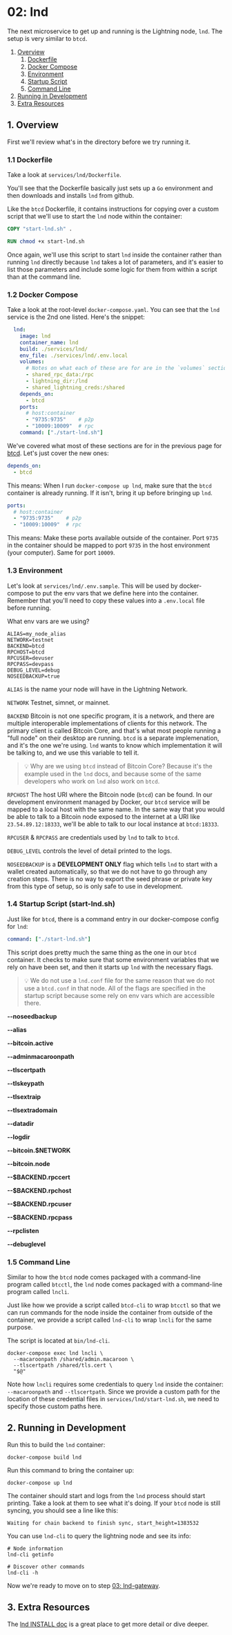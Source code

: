 # 02: lnd

The next microservice to get up and running is the Lightning node, `lnd`. The
setup is very similar to `btcd`.

1. [Overview](#Overview)
    1. [Dockerfile](#Dockerfile)
    2. [Docker Compose](#DockerCompose)
    3. [Environment](#Environment)
    4. [Startup Script](#StartupScript)
    5. [Command Line](#CommandLine)
2. [Running in Development](#RunningInDevelopment)
3. [Extra Resources](#ExtraResources)

<a name="Overview" />

## 1. Overview

First we'll review what's in the directory before we try running it.

<a name="Dockerfile" />

### 1.1 Dockerfile

Take a look at `services/lnd/Dockerfile`.

You'll see that the Dockerfile basically just sets up a `Go` environment and
then downloads and installs `lnd` from github.

Like the `btcd` Dockerfile, it contains instructions for copying over a custom
script that we'll use to start the `lnd` node within the container:

```dockerfile
COPY "start-lnd.sh" .
```
```dockerfile
RUN chmod +x start-lnd.sh
```

Once again, we'll use this script to start `lnd` inside the container rather
than running `lnd` directly because `lnd` takes a lot of parameters, and it's
easier to list those parameters and include some logic for them from within a
script than at the command line.

<a name="DockerCompose" />

### 1.2 Docker Compose

Take a look at the root-level `docker-compose.yaml`. You can see that
the `lnd` service is the 2nd one listed. Here's the snippet:

```yaml
  lnd:
    image: lnd
    container_name: lnd
    build: ./services/lnd/
    env_file: ./services/lnd/.env.local
    volumes:
      # Notes on what each of these are for are in the `volumes` section below
      - shared_rpc_data:/rpc
      - lightning_dir:/lnd
      - shared_lightning_creds:/shared
    depends_on:
      - btcd
    ports:
      # host:container
      - "9735:9735"    # p2p
      - "10009:10009"  # rpc
    command: ["./start-lnd.sh"]
```

We've covered what most of these sections are for in the previous page for
[btcd](01_btcd.md). Let's just cover the new ones:

```yaml
depends_on:
  - btcd
```

This means: When I run `docker-compose up lnd`, make sure that the `btcd`
container is already running. If it isn't, bring it up before bringing up
`lnd`.

```yaml
ports:
  # host:container
  - "9735:9735"    # p2p
  - "10009:10009"  # rpc
```

This means: Make these ports available outside of the container. Port `9735` in
the container should be mapped to port `9735` in the host environment (your
computer). Same for port `10009`.

<a name="Environment" />

### 1.3 Environment

Let's look at `services/lnd/.env.sample`. This will be used by docker-compose
to put the env vars that we define here into the container. Remember that
you'll need to copy these values into a `.env.local` file before running.

What env vars are we using?

```dotenv
ALIAS=my_node_alias
NETWORK=testnet
BACKEND=btcd
RPCHOST=btcd
RPCUSER=devuser
RPCPASS=devpass
DEBUG_LEVEL=debug
NOSEEDBACKUP=true
```

`ALIAS` is the name your node will have in the Lightning Network.

`NETWORK` Testnet, simnet, or mainnet.

`BACKEND` Bitcoin is not one specific program, it is a network, and there are
multiple interoperable implementations of clients for this network. The primary
client is called Bitcoin Core, and that's what most people running a "full
node" on their desktop are running. `btcd` is a separate implemenation, and
it's the one we're using. `lnd` wants to know which implementation it will be
talking to, and we use this variable to tell it.

> 💡 Why are we using `btcd` instead of Bitcoin Core? Because it's the example
used in the `lnd` docs, and because some of the same developers who work on
>`lnd` also work on `btcd`.

`RPCHOST` The host URI where the Bitcoin node (`btcd`) can be found. In our
development environment managed by Docker, our `btcd` service will be mapped
to a local host with the same name. In the same way that you would be able to
talk to a Bitcoin node exposed to the internet at a URI like
`23.54.89.12:18333`, we'll be able to talk to our local instance at
`btcd:18333`.

`RPCUSER` & `RPCPASS` are credentials used by `lnd` to talk to `btcd`.

`DEBUG_LEVEL` controls the level of detail printed to the logs.

`NOSEEDBACKUP` is a **DEVELOPMENT ONLY** flag which tells `lnd` to start with a
wallet created automatically, so that we do not have to go through any creation
steps. There is no way to export the seed phrase or private key from this type
of setup, so is only safe to use in development.

<a name="StartupScript" />

### 1.4 Startup Script (start-lnd.sh)

Just like for `btcd`, there is a command entry in our docker-compose config for
`lnd`:

```yaml
command: ["./start-lnd.sh"]
```

This script does pretty much the same thing as the one in our `btcd` container.
It checks to make sure that some environment variables that we rely on have
been set, and then it starts up `lnd` with the necessary flags.

> 💡 We do not use a `lnd.conf` file for the same reason that we do not use a
`btcd.conf` in that node. All of the flags are specified in the startup script
because some rely on env vars which are accessible there.

**--noseedbackup**

**--alias**

**--bitcoin.active**

**--adminmacaroonpath**

**--tlscertpath**

**--tlskeypath**

**--tlsextraip**

**--tlsextradomain**

**--datadir**

**--logdir**

**--bitcoin.$NETWORK**

**--bitcoin.node**

**--$BACKEND.rpccert**

**--$BACKEND.rpchost**

**--$BACKEND.rpcuser**

**--$BACKEND.rpcpass**

**--rpclisten**

**--debuglevel**

<a name="CommandLine" />

### 1.5 Command Line

Similar to how the `btcd` node comes packaged with a command-line program
called `btcctl`, the `lnd` node comes packaged with a command-line program
called `lncli`.

Just like how we provide a script called `btcd-cli` to wrap `btcctl` so that
we can run commands for the node inside the container from outside of the
container, we provide a script called `lnd-cli` to wrap `lncli` for the same
purpose.

The script is located at `bin/lnd-cli`.

```shell script
docker-compose exec lnd lncli \
  --macaroonpath /shared/admin.macaroon \
  --tlscertpath /shared/tls.cert \
  "$@"
```

Note how `lncli` requires some credentials to query `lnd` inside the container:
`--macaroonpath` and `--tlscertpath`. Since we provide a custom path for the
location of these credential files in `services/lnd/start-lnd.sh`, we need to
specify those custom paths here.

<a name="RunningInDevelopment" />

## 2. Running in Development

Run this to build the `lnd` container:

```shell script
docker-compose build lnd
```

Run this command to bring the container up:

```shell script
docker-compose up lnd
```

The container should start and logs from the `lnd` process should start
printing. Take a look at them to see what it's doing. If your `btcd` node is
still syncing, you should see a line like this:

```
Waiting for chain backend to finish sync, start_height=1383532
```

You can use `lnd-cli` to query the lightning node and see its info:

```shell script
# Node information
lnd-cli getinfo
```

```shell script
# Discover other commands
lnd-cli -h
```

Now we're ready to move on to step [03: lnd-gateway](03_lnd-gateway.md).

<a name="ExtraResources" />

## 3. Extra Resources

The [lnd INSTALL doc](https://github.com/lightningnetwork/lnd/blob/master/docs/INSTALL.md)
is a great place to get more detail or dive deeper.

